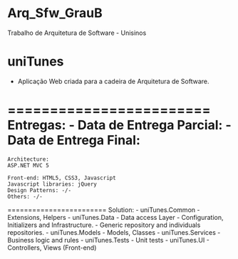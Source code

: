 Arq_Sfw_GrauB
=============

Trabalho de Arquitetura de Software - Unisinos

uniTunes
========================

- Aplicação Web criada para a cadeira de Arquitetura de Software.

========================
	Entregas:
	- Data de Entrega Parcial:
	- Data de Entrega Final:
========================
	Architecture:
	ASP.NET MVC 5

	Front-end: HTML5, CSS3, Javascript
	Javascript libraries: jQuery
	Design Patterns: -/-
	Others: -/-	
========================
	Solution:
	- uniTunes.Common
		- Extensions, Helpers
	- uniTunes.Data
	  - Data access Layer
		- Configuration, Initializers and Infrastructure.
		- Generic repository and individuals repositories.
	- uniTunes.Models
		- Models, Classes
	- uniTunes.Services
		- Business logic and rules
	- uniTunes.Tests
		- Unit tests
	- uniTunes.UI
		- Controllers, Views (Front-end)


